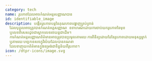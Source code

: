 ```yaml
---
category: tech
name: រូបភាពដែលអាចកំណត់អត្តសញ្ញាណបាន
id: identifiable_image
description: បង្កើតរូបភាពបន្តនៃគុណភាពបង្ហាញគ្រប់គ្រាន់
  ដែលបុគ្គលអាចត្រូវបានកំណត់អត្តសញ្ញាណ ឧទាហរណ៍ដោយការចាប់យករូបភាពនៃមុខ
  ឬលេខពិសេសដូចជាស្លាកលេខរថយន្តជាដើម។
  ការកំណត់អត្តសញ្ញាណព័ត៌មានអាចត្រូវបានប្រមូលតាមរយៈការពិនិត្យដោយដៃនៃរូបភាពដោយមនុស្សម្នាក់
  ឬតាមរយៈបច្ចេកទេសចក្ខុវិស័យដែលបានគណនា
  ដែលទាញយកព័ត៌មានក្នុងទម្រង់ជាទិន្នន័យពីរូបភាព។
icon: /dtpr-icons/image.svg
---
```

